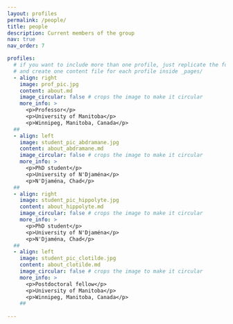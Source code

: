 ```yaml
---
layout: profiles
permalink: /people/
title: people
description: Current members of the group
nav: true
nav_order: 7

profiles:
  # if you want to include more than one profile, just replicate the following block
  # and create one content file for each profile inside _pages/
  - align: right
    image: prof_pic.jpg
    content: about.md
    image_circular: false # crops the image to make it circular
    more_info: >
      <p>Professor</p>
      <p>University of Manitoba</p>
      <p>Winnipeg, Manitoba, Canada</p>
  ##
  - align: left
    image: student_pic_abdramane.jpg
    content: about_abdramane.md
    image_circular: false # crops the image to make it circular
    more_info: >
      <p>PhD student</p>
      <p>University of N'Djaména</p>
      <p>N'Djaména, Chad</p>
  ##
  - align: right
    image: student_pic_hippolyte.jpg
    content: about_hippolyte.md
    image_circular: false # crops the image to make it circular
    more_info: >
      <p>PhD student</p>
      <p>University of N'Djaména</p>
      <p>N'Djaména, Chad</p>
  ##
  - align: left
    image: student_pic_clotilde.jpg
    content: about_clotilde.md
    image_circular: false # crops the image to make it circular
    more_info: >
      <p>Postdoctoral fellow</p>
      <p>University of Manitoba</p>
      <p>Winnipeg, Manitoba, Canada</p>
    ##
      
---
```

